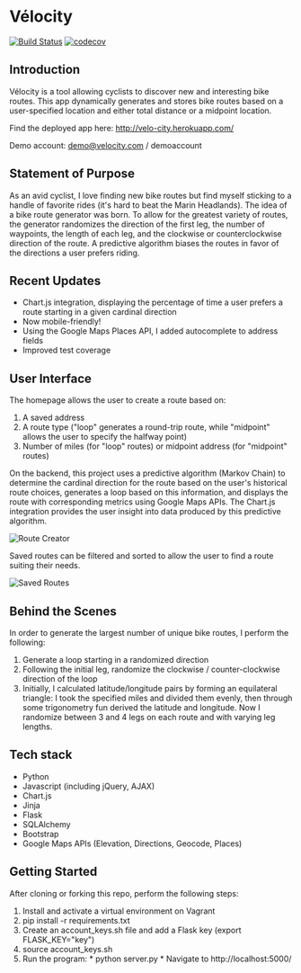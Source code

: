 # Vélocity

[![Build Status](https://circleci.com/gh/valeriewilson/velocity/tree/master.svg?style=shield&circle-token=:circle-token)](https://circleci.com/gh/valeriewilson/velocity/tree/master)
[![codecov](https://codecov.io/gh/valeriewilson/velocity/branch/master/graph/badge.svg)](https://codecov.io/gh/valeriewilson/velocity/main)



## Introduction

Vélocity is a tool allowing cyclists to discover new and interesting bike routes.  This app dynamically generates and stores bike routes based on a user-specified location and either total distance or a midpoint location.

Find the deployed app here: http://velo-city.herokuapp.com/

Demo account: demo@velocity.com / demoaccount

## Statement of Purpose

As an avid cyclist, I love finding new bike routes but find myself sticking to a handle of favorite rides (it's hard to beat the Marin Headlands).  The idea of a bike route generator was born.  To allow for the greatest variety of routes, the generator randomizes the direction of the first leg, the number of waypoints, the length of each leg, and the clockwise or counterclockwise direction of the route.  A predictive algorithm biases the routes in favor of the directions a user prefers riding.

## Recent Updates
* Chart.js integration, displaying the percentage of time a user prefers a route starting in a given cardinal direction
* Now mobile-friendly!
* Using the Google Maps Places API, I added autocomplete to address fields
* Improved test coverage

## User Interface

The homepage allows the user to create a route based on:
  1. A saved address
  2. A route type ("loop" generates a round-trip route, while "midpoint" allows the user to specify the halfway point)
  3. Number of miles (for "loop" routes) or midpoint address (for "midpoint" routes)

On the backend, this project uses a predictive algorithm (Markov Chain) to determine the cardinal direction for the route based on the user's historical route choices, generates a loop based on this information, and displays the route with corresponding metrics using Google Maps APIs.  The Chart.js integration provides the user insight into data produced by this predictive algorithm.


![Route Creator](http://g.recordit.co/NpV9h2zvF5.gif)

Saved routes can be filtered and sorted to allow the user to find a route suiting their needs.


![Saved Routes](http://g.recordit.co/X6JE0BUdwd.gif)

## Behind the Scenes

In order to generate the largest number of unique bike routes, I perform the following:
  1. Generate a loop starting in a randomized direction
  2. Following the initial leg, randomize the clockwise / counter-clockwise direction of the loop
  3. Initially, I calculated latitude/longitude pairs by forming an equilateral triangle: I took the specified miles and divided them evenly, then through some trigonometry fun derived the latitude and longitude.  Now I randomize between 3 and 4 legs on each route and with varying leg lengths.

## Tech stack

* Python
* Javascript (including jQuery, AJAX)
* Chart.js
* Jinja
* Flask
* SQLAlchemy
* Bootstrap
* Google Maps APIs (Elevation, Directions, Geocode, Places)

## Getting Started

After cloning or forking this repo, perform the following steps:
  1. Install and activate a virtual environment on Vagrant
  2. pip install -r requirements.txt
  3. Create an account_keys.sh file and add a Flask key (export FLASK_KEY="key")
  4. source account_keys.sh
  5. Run the program:
    * python server.py
    * Navigate to http://localhost:5000/
